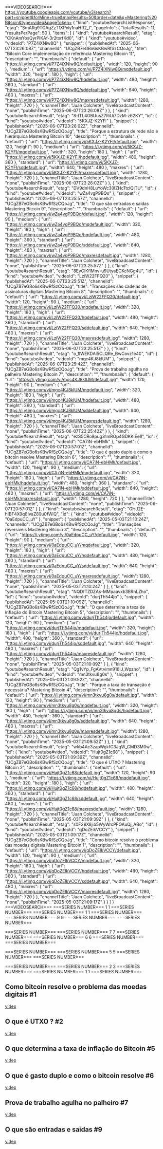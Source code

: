 ===VIDEOSEARCH===
https://youtube.googleapis.com/youtube/v3/search?part=snippet&forMine=true&maxResults=50&order=date&q=Mastering%20Bitcoin&type=video&pageToken=
{ "kind": "youtube#searchListResponse", "etag": "SmARg9TOAgZzTfXPxly1naHR2_I", "pageInfo": { "totalResults": 11, "resultsPerPage": 50 }, "items": [ { "kind": "youtube#searchResult", "etag": "CKnAmYosQyrPlKAf-3r2torfKd0", "id": { "kind": "youtube#video", "videoId": "P7Z4iXNiw8Q" }, "snippet": { "publishedAt": "2025-06-07T23:26:08Z", "channelId": "UCgZB7eGBo6sKBwRfSzCQoJg", "title": "Bitcoin Core implementação de referência Mastering Bitcoin 11", "description": "", "thumbnails": { "default": { "url": "https://i.ytimg.com/vi/P7Z4iXNiw8Q/default.jpg", "width": 120, "height": 90 }, "medium": { "url": "https://i.ytimg.com/vi/P7Z4iXNiw8Q/mqdefault.jpg", "width": 320, "height": 180 }, "high": { "url": "https://i.ytimg.com/vi/P7Z4iXNiw8Q/hqdefault.jpg", "width": 480, "height": 360 }, "standard": { "url": "https://i.ytimg.com/vi/P7Z4iXNiw8Q/sddefault.jpg", "width": 640, "height": 480 }, "maxres": { "url": "https://i.ytimg.com/vi/P7Z4iXNiw8Q/maxresdefault.jpg", "width": 1280, "height": 720 } }, "channelTitle": "Juan Colchete", "liveBroadcastContent": "none", "publishTime": "2025-06-07T23:26:08Z" } }, { "kind": "youtube#searchResult", "etag": "8-lTL4OBUusZ7RiUi7DzM-z62KY", "id": { "kind": "youtube#video", "videoId": "5KXJZ-K2YFI" }, "snippet": { "publishedAt": "2025-06-07T23:26:02Z", "channelId": "UCgZB7eGBo6sKBwRfSzCQoJg", "title": "Porque a estrutura de rede não é hierárquica Mastering Bitcoin 10", "description": "", "thumbnails": { "default": { "url": "https://i.ytimg.com/vi/5KXJZ-K2YFI/default.jpg", "width": 120, "height": 90 }, "medium": { "url": "https://i.ytimg.com/vi/5KXJZ-K2YFI/mqdefault.jpg", "width": 320, "height": 180 }, "high": { "url": "https://i.ytimg.com/vi/5KXJZ-K2YFI/hqdefault.jpg", "width": 480, "height": 360 }, "standard": { "url": "https://i.ytimg.com/vi/5KXJZ-K2YFI/sddefault.jpg", "width": 640, "height": 480 }, "maxres": { "url": "https://i.ytimg.com/vi/5KXJZ-K2YFI/maxresdefault.jpg", "width": 1280, "height": 720 } }, "channelTitle": "Juan Colchete", "liveBroadcastContent": "none", "publishTime": "2025-06-07T23:26:02Z" } }, { "kind": "youtube#searchResult", "etag": "DV9dnH8LuYoWc30lZHcTtclQITU", "id": { "kind": "youtube#video", "videoId": "wZa4vgP9BQo" }, "snippet": { "publishedAt": "2025-06-07T23:25:57Z", "channelId": "UCgZB7eGBo6sKBwRfSzCQoJg", "title": "O que são entradas e saidas Mastering Bitcoin 9", "description": "", "thumbnails": { "default": { "url": "https://i.ytimg.com/vi/wZa4vgP9BQo/default.jpg", "width": 120, "height": 90 }, "medium": { "url": "https://i.ytimg.com/vi/wZa4vgP9BQo/mqdefault.jpg", "width": 320, "height": 180 }, "high": { "url": "https://i.ytimg.com/vi/wZa4vgP9BQo/hqdefault.jpg", "width": 480, "height": 360 }, "standard": { "url": "https://i.ytimg.com/vi/wZa4vgP9BQo/sddefault.jpg", "width": 640, "height": 480 }, "maxres": { "url": "https://i.ytimg.com/vi/wZa4vgP9BQo/maxresdefault.jpg", "width": 1280, "height": 720 } }, "channelTitle": "Juan Colchete", "liveBroadcastContent": "none", "publishTime": "2025-06-07T23:25:57Z" } }, { "kind": "youtube#searchResult", "etag": "8EyCIKflMnv-u9UtyaECKcNGg4U", "id": { "kind": "youtube#video", "videoId": "LziW22FFQ20" }, "snippet": { "publishedAt": "2025-06-07T23:25:51Z", "channelId": "UCgZB7eGBo6sKBwRfSzCQoJg", "title": "Transações são cadeias de assinaturas digitais Mastering Bitcoin 8", "description": "", "thumbnails": { "default": { "url": "https://i.ytimg.com/vi/LziW22FFQ20/default.jpg", "width": 120, "height": 90 }, "medium": { "url": "https://i.ytimg.com/vi/LziW22FFQ20/mqdefault.jpg", "width": 320, "height": 180 }, "high": { "url": "https://i.ytimg.com/vi/LziW22FFQ20/hqdefault.jpg", "width": 480, "height": 360 }, "standard": { "url": "https://i.ytimg.com/vi/LziW22FFQ20/sddefault.jpg", "width": 640, "height": 480 }, "maxres": { "url": "https://i.ytimg.com/vi/LziW22FFQ20/maxresdefault.jpg", "width": 1280, "height": 720 } }, "channelTitle": "Juan Colchete", "liveBroadcastContent": "none", "publishTime": "2025-06-07T23:25:51Z" } }, { "kind": "youtube#searchResult", "etag": "o_1lWEKDAl5CLQRe_BwCovz1e40", "id": { "kind": "youtube#video", "videoId": "mgc4KJ8klUM" }, "snippet": { "publishedAt": "2025-06-07T23:25:42Z", "channelId": "UCgZB7eGBo6sKBwRfSzCQoJg", "title": "Prova de trabalho agulha no palheiro Mastering Bitcoin 7", "description": "", "thumbnails": { "default": { "url": "https://i.ytimg.com/vi/mgc4KJ8klUM/default.jpg", "width": 120, "height": 90 }, "medium": { "url": "https://i.ytimg.com/vi/mgc4KJ8klUM/mqdefault.jpg", "width": 320, "height": 180 }, "high": { "url": "https://i.ytimg.com/vi/mgc4KJ8klUM/hqdefault.jpg", "width": 480, "height": 360 }, "standard": { "url": "https://i.ytimg.com/vi/mgc4KJ8klUM/sddefault.jpg", "width": 640, "height": 480 }, "maxres": { "url": "https://i.ytimg.com/vi/mgc4KJ8klUM/maxresdefault.jpg", "width": 1280, "height": 720 } }, "channelTitle": "Juan Colchete", "liveBroadcastContent": "none", "publishTime": "2025-06-07T23:25:42Z" } }, { "kind": "youtube#searchResult", "etag": "ezS5CRo9pug31mROp4GDKKlEeII", "id": { "kind": "youtube#video", "videoId": "CA7iN-ebHMk" }, "snippet": { "publishedAt": "2025-06-07T20:57:01Z", "channelId": "UCgZB7eGBo6sKBwRfSzCQoJg", "title": "O que é gasto duplo e como o bitcoin resolve Mastering Bitcoin 6", "description": "", "thumbnails": { "default": { "url": "https://i.ytimg.com/vi/CA7iN-ebHMk/default.jpg", "width": 120, "height": 90 }, "medium": { "url": "https://i.ytimg.com/vi/CA7iN-ebHMk/mqdefault.jpg", "width": 320, "height": 180 }, "high": { "url": "https://i.ytimg.com/vi/CA7iN-ebHMk/hqdefault.jpg", "width": 480, "height": 360 }, "standard": { "url": "https://i.ytimg.com/vi/CA7iN-ebHMk/sddefault.jpg", "width": 640, "height": 480 }, "maxres": { "url": "https://i.ytimg.com/vi/CA7iN-ebHMk/maxresdefault.jpg", "width": 1280, "height": 720 } }, "channelTitle": "Juan Colchete", "liveBroadcastContent": "none", "publishTime": "2025-06-07T20:57:01Z" } }, { "kind": "youtube#searchResult", "etag": "GHJ2E-hIBF4X0q8IvaZ80u0fWlQ", "id": { "kind": "youtube#video", "videoId": "0aEdpuCC_uY" }, "snippet": { "publishedAt": "2025-05-03T21:10:24Z", "channelId": "UCgZB7eGBo6sKBwRfSzCQoJg", "title": "Transações reversíveis Mastering Bitcoin 3", "description": "", "thumbnails": { "default": { "url": "https://i.ytimg.com/vi/0aEdpuCC_uY/default.jpg", "width": 120, "height": 90 }, "medium": { "url": "https://i.ytimg.com/vi/0aEdpuCC_uY/mqdefault.jpg", "width": 320, "height": 180 }, "high": { "url": "https://i.ytimg.com/vi/0aEdpuCC_uY/hqdefault.jpg", "width": 480, "height": 360 }, "standard": { "url": "https://i.ytimg.com/vi/0aEdpuCC_uY/sddefault.jpg", "width": 640, "height": 480 }, "maxres": { "url": "https://i.ytimg.com/vi/0aEdpuCC_uY/maxresdefault.jpg", "width": 1280, "height": 720 } }, "channelTitle": "Juan Colchete", "liveBroadcastContent": "none", "publishTime": "2025-05-03T21:10:24Z" } }, { "kind": "youtube#searchResult", "etag": "NQDfTZDZAs-MMpaavxb3BRhLZho", "id": { "kind": "youtube#video", "videoId": "durjTh544jo" }, "snippet": { "publishedAt": "2025-05-03T21:10:09Z", "channelId": "UCgZB7eGBo6sKBwRfSzCQoJg", "title": "O que determina a taxa de inflação do Bitcoin Mastering Bitcoin 5", "description": "", "thumbnails": { "default": { "url": "https://i.ytimg.com/vi/durjTh544jo/default.jpg", "width": 120, "height": 90 }, "medium": { "url": "https://i.ytimg.com/vi/durjTh544jo/mqdefault.jpg", "width": 320, "height": 180 }, "high": { "url": "https://i.ytimg.com/vi/durjTh544jo/hqdefault.jpg", "width": 480, "height": 360 }, "standard": { "url": "https://i.ytimg.com/vi/durjTh544jo/sddefault.jpg", "width": 640, "height": 480 }, "maxres": { "url": "https://i.ytimg.com/vi/durjTh544jo/maxresdefault.jpg", "width": 1280, "height": 720 } }, "channelTitle": "Juan Colchete", "liveBroadcastContent": "none", "publishTime": "2025-05-03T21:10:09Z" } }, { "kind": "youtube#searchResult", "etag": "Qg1vYp_FgAVtvimn916lJ_Wpzno", "id": { "kind": "youtube#video", "videoId": "mn3tkvu8g0s" }, "snippet": { "publishedAt": "2025-05-03T21:09:52Z", "channelId": "UCgZB7eGBo6sKBwRfSzCQoJg", "title": "Porque a taxa de transação é necessária? Mastering Bitcoin 4", "description": "", "thumbnails": { "default": { "url": "https://i.ytimg.com/vi/mn3tkvu8g0s/default.jpg", "width": 120, "height": 90 }, "medium": { "url": "https://i.ytimg.com/vi/mn3tkvu8g0s/mqdefault.jpg", "width": 320, "height": 180 }, "high": { "url": "https://i.ytimg.com/vi/mn3tkvu8g0s/hqdefault.jpg", "width": 480, "height": 360 }, "standard": { "url": "https://i.ytimg.com/vi/mn3tkvu8g0s/sddefault.jpg", "width": 640, "height": 480 }, "maxres": { "url": "https://i.ytimg.com/vi/mn3tkvu8g0s/maxresdefault.jpg", "width": 1280, "height": 720 } }, "channelTitle": "Juan Colchete", "liveBroadcastContent": "none", "publishTime": "2025-05-03T21:09:52Z" } }, { "kind": "youtube#searchResult", "etag": "wkb4Ac3zapWgkfC3JqW_CMD3M0w", "id": { "kind": "youtube#video", "videoId": "Hujt0gZ1c68" }, "snippet": { "publishedAt": "2025-05-03T21:09:39Z", "channelId": "UCgZB7eGBo6sKBwRfSzCQoJg", "title": "O que é UTXO ? Mastering Bitcoin 2", "description": "", "thumbnails": { "default": { "url": "https://i.ytimg.com/vi/Hujt0gZ1c68/default.jpg", "width": 120, "height": 90 }, "medium": { "url": "https://i.ytimg.com/vi/Hujt0gZ1c68/mqdefault.jpg", "width": 320, "height": 180 }, "high": { "url": "https://i.ytimg.com/vi/Hujt0gZ1c68/hqdefault.jpg", "width": 480, "height": 360 }, "standard": { "url": "https://i.ytimg.com/vi/Hujt0gZ1c68/sddefault.jpg", "width": 640, "height": 480 }, "maxres": { "url": "https://i.ytimg.com/vi/Hujt0gZ1c68/maxresdefault.jpg", "width": 1280, "height": 720 } }, "channelTitle": "Juan Colchete", "liveBroadcastContent": "none", "publishTime": "2025-05-03T21:09:39Z" } }, { "kind": "youtube#searchResult", "etag": "s0F28X8jib5WyWrcPFOAuQj_ABo", "id": { "kind": "youtube#video", "videoId": "qDoZElkVCCY" }, "snippet": { "publishedAt": "2025-05-03T21:09:17Z", "channelId": "UCgZB7eGBo6sKBwRfSzCQoJg", "title": "Como bitcoin resolve o problema das moedas digitais Mastering Bitcoin 1", "description": "", "thumbnails": { "default": { "url": "https://i.ytimg.com/vi/qDoZElkVCCY/default.jpg", "width": 120, "height": 90 }, "medium": { "url": "https://i.ytimg.com/vi/qDoZElkVCCY/mqdefault.jpg", "width": 320, "height": 180 }, "high": { "url": "https://i.ytimg.com/vi/qDoZElkVCCY/hqdefault.jpg", "width": 480, "height": 360 }, "standard": { "url": "https://i.ytimg.com/vi/qDoZElkVCCY/sddefault.jpg", "width": 640, "height": 480 }, "maxres": { "url": "https://i.ytimg.com/vi/qDoZElkVCCY/maxresdefault.jpg", "width": 1280, "height": 720 } }, "channelTitle": "Juan Colchete", "liveBroadcastContent": "none", "publishTime": "2025-05-03T21:09:17Z" } } ] }
===VIDEOSEARCH===
===SERIES NUMBER===
1
1
===SERIES NUMBER===
===SERIES NUMBER===
1
1
===SERIES NUMBER===
===SERIES NUMBER===
9
9
===SERIES NUMBER===
===SERIES NUMBER===


===SERIES NUMBER===
===SERIES NUMBER===
7
7
===SERIES NUMBER===
===SERIES NUMBER===
6
6
===SERIES NUMBER===
===SERIES NUMBER===


===SERIES NUMBER===
===SERIES NUMBER===
5
5
===SERIES NUMBER===
===SERIES NUMBER===


===SERIES NUMBER===
===SERIES NUMBER===
2
2
===SERIES NUMBER===
===SERIES NUMBER===
1
1
===SERIES NUMBER===
## Como bitcoin resolve o problema das moedas digitais #1
[video](https://youtu.be/qDoZElkVCCY)
## O que é UTXO ? #2
[video](https://youtu.be/Hujt0gZ1c68)




## O que determina a taxa de inflação do Bitcoin #5
[video](https://youtu.be/durjTh544jo)
## O que é gasto duplo e como o bitcoin resolve #6
[video](https://youtu.be/CA7iN-ebHMk)
## Prova de trabalho agulha no palheiro #7
[video](https://youtu.be/mgc4KJ8klUM)


## O que são entradas e saidas #9
[video](https://youtu.be/wZa4vgP9BQo)
